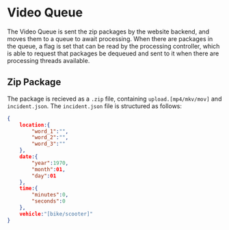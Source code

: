 # Video Queue

The Video Queue is sent the zip packages by the website backend, and moves them to a queue to await processing. When there are packages in the queue, a flag is set that can be read by the processing controller, which is able to request that packages be dequeued and sent to it when there are processing threads available. 

## Zip Package

The package is recieved as a `.zip` file, containing `upload.[mp4/mkv/mov]` and `incident.json`. The `incident.json` file is structured as follows:

```json
{
    location:{
        "word_1":"",
        "word_2":"",
        "word_3":""
    },
    date:{
        "year":1970,
        "month":01,
        "day":01
    },
    time:{
        "minutes":0,
        "seconds":0
    },
    vehicle:"[bike/scooter]"
}
```